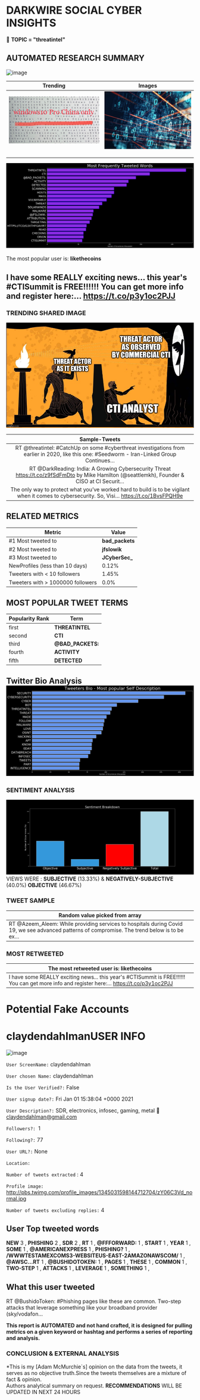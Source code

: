 # DARKWIRE SOCIAL CYBER INSIGHTS 
&#x1F34E; **TOPIC = "threatintel"**

## AUTOMATED RESEARCH SUMMARY
  ![image](darkLogo.png)   

|  Trending  |   Images | 
:-------------------------:|:-------------------------:
|  ![image](assets/threatintel/imageFile1.jpg)     <img width=200/> | ![image](assets/threatintel/imageFile2.jpg) <img width=200/> |   
 
 
![image](assets/threatintel/TWEETS.png)
<br></br>
The most popular user is: **likethecoins**  
 

## I have some REALLY exciting news... this year's #CTISummit is FREE!!!!!! You can get more info and register here:… https://t.co/p3y1oc2PJJ 

  




### TRENDING SHARED IMAGE

![image](assets/threatintel/twitterPostedImage.png)



|                **Sample-Tweets**        |
| :-------------: |
| RT @threatintel: #CatchUp on some #cyberthreat investigations from earlier in 2020, like this one: #Seedworm - Iran-Linked Group Continues… |
| RT @DarkReading: India: A Growing Cybersecurity Threat https://t.co/z9fSdFmDto by Mike Hamilton (@seattlemkh), Founder &amp; CISO at CI Securit… |
| The only way to protect what you’ve worked hard to build is to be vigilant when it comes to cybersecurity. So, Visi… https://t.co/1BvsFPQH9e |

## RELATED METRICS<br>
| Metric | Value |
| ------------- | ------------- |
| #1 Most tweeted to  | **bad_packets** |
| #2 Most tweeted to  | **jfslowik** |
| #3 Most tweeted to  | **JCyberSec_** |
| NewProfiles (less than 10 days) | 0.12%  |
| Tweeters with < 10 followers  | 1.45%|
| Tweeters with > 1000000 followers  | 0.0%  |



## MOST POPULAR TWEET TERMS 


| Popularity Rank  | Term |
| ------------- | ------------- |
| first  | **THREATINTEL**  |
| second  | **CTI**  |
| third  | **@BAD_PACKETS:** |
| fourth  | **ACTIVITY**  |
| fifth  | **DETECTED**  |


## Twitter Bio Analysis![image](assets/threatintel/BIO.png)
### SENTIMENT ANALYSIS
![image](assets/threatintel/sentiment.png)
VIEWS WERE : **SUBJECTIVE**  (13.33%) & **NEGATIVELY-SUBJECTIVE** (40.0%) **OBJECTIVE** (46.67%)

### TWEET SAMPLE 
| Random value picked from array |
| ------------- |
|RT @Azeem_Aleem: While providing services to hospitals during Covid 19, we see advanced patterns of compromise. The trend below is to be ex… |

### MOST RETWEETED 

| The most retweeted user is: **likethecoins**  |
| ------------- |
| I have some REALLY exciting news... this year's #CTISummit is FREE!!!!!! You can get more info and register here:… https://t.co/p3y1oc2PJJ |

# Potential Fake Accounts
 
# claydendahlmanUSER INFO
![image](http://pbs.twimg.com/profile_images/1345031598144712704/zY06C3Vd_normal.jpg)
 
`User ScreenName:` claydendahlman 
 
`User chosen Name:` claydendahlman 
 
`Is the User Verified?:` False 
 
`User signup date?:` Fri Jan 01 15:38:04 +0000 2021 
 
`User Description?:` SDR, electronics, infosec, gaming, metal 🎸
claydendahlman@gmail.com 
 
`Followers?: `1 
 
`Following?:` 77 
 
`User URL?:` None 
 
`Location:`  
 
`Number of tweets extracted`  : 4 
 
`Profile image:` http://pbs.twimg.com/profile_images/1345031598144712704/zY06C3Vd_normal.jpg 
 
`Number of tweets excluding replies:` 4 
 

 

 
## User Top tweeted words 
 
**NEW** 3 , **PHISHING** 2 , **SDR** 2 , **RT** 1 , **@FFFORWARD:** 1 , **START** 1 , **YEAR** 1 , **SOME** 1 , **@AMERICANEXPRESS** 1 , **PHISHING?** 1 , **/WWWTESTAMEXCOMS3-WEBSITEUS-EAST-2AMAZONAWSCOM/** 1 , **@AWSC…RT** 1 , **@BUSHIDOTOKEN:** 1 , **PAGES** 1 , **THESE** 1 , **COMMON** 1 , **TWO-STEP** 1 , **ATTACKS** 1 , **LEVERAGE** 1 , **SOMETHING** 1 , 
 
## What this user tweeted
 
RT @BushidoToken: #Phishing pages like these are common. Two-step attacks that leverage something like your broadband provider (sky/vodafon…
 

<b> This report is AUTOMATED and not hand crafted, it is designed for pulling metrics on a given keyword or hashtag and performs a series of reporting and analysis.</b>  
### CONCLUSION & EXTERNAL ANALYSIS

*This is my [Adam McMurchie`s] opinion on the data from the tweets, it serves as no objective truth.Since the tweets themselves are a mixture of fact & opinion.<br>
Authors analytical summary on request.
**RECOMMENDATIONS** WILL BE UPDATED IN NEXT  24 HOURS <br>